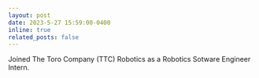 ```yaml
---
layout: post
date: 2023-5-27 15:59:00-0400
inline: true
related_posts: false
---
```


Joined The Toro Company (TTC) Robotics as a Robotics Sotware Engineer Intern.
